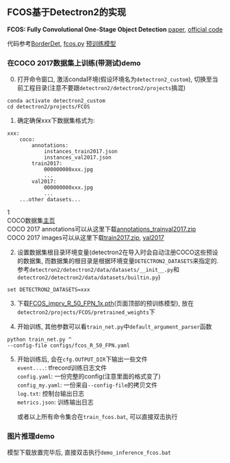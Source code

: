 ## FCOS基于Detectron2的实现

**FCOS: Fully Convolutional One-Stage Object Detection** [paper](https://arxiv.org/abs/1904.01355), [official code](https://github.com/tianzhi0549/FCOS)  

代码参考[BorderDet](https://github.com/Megvii-BaseDetection/BorderDet/tree/master/playground/detection/coco/fcos/fcos.res50.fpn.coco.800size.1x),
[fcos.py](https://github.com/Megvii-BaseDetection/BorderDet/blob/master/cvpods/modeling/meta_arch/fcos.py)
[预训练模型](https://drive.google.com/file/d/1hcDobxvqolMwqj20BEAPikSMcz4NYZRx/view)


### 在COCO 2017数据集上训练(带测试)demo

0. 打开命令窗口, 激活conda环境(假设环境名为`detectron2_custom`), 切换至当前工程目录(注意不要跟`detectron2/detectron2/projects`搞混)
```
conda activate detectron2_custom
cd detectron2/projects/FCOS
```


1. 确定确保xxx下数据集格式为:
```
xxx:
    coco:
        annotations:
            instances_train2017.json
            instances_val2017.json
        train2017:
            000000000xxx.jpg
            ...
        val2017:
            000000000xxx.jpg
            ...
    ...other datasets...
```
  
1  
   COCO数据集[主页](https://cocodataset.org/#download)  
   COCO 2017 annotations可以从这里下载[annotations_trainval2017.zip](http://images.cocodataset.org/annotations/annotations_trainval2017.zip)  
   COCO 2017 images可以从这里下载[train2017.zip](http://images.cocodataset.org/zips/train2017.zip), [val2017](http://images.cocodataset.org/zips/val2017.zip)  


2. 设置数据集根目录环境变量(detectron2在导入时会自动注册COCO这些预设的数据集, 而数据集的根目录是根据环境变量`DETECTRON2_DATASETS`来指定的. 参考`detectron2/detectron2/data/datasets/__init__.py`和`detectron2/detectron2/data/datasets/builtin.py`)
```
set DETECTRON2_DATASETS=xxx
```


3. 下载[FCOS_imprv_R_50_FPN_1x.pth](https://drive.google.com/file/d/1hcDobxvqolMwqj20BEAPikSMcz4NYZRx/view)(页面顶部的预训练模型), 放在`detectron2/projects/FCOS/pretrained_weights`下


4. 开始训练, 其他参数可以看`train_net.py`中`default_argument_parser`函数
```
python train_net.py ^
--config-file configs/fcos_R_50_FPN.yaml
```


5. 开始训练后, 会在`cfg.OUTPUT_DIR`下输出一些文件  
`event....`: tfrecord训练日志文件  
`config.yaml`: 一份完整的config(注意里面的格式变了)  
`config_my.yaml`: 一份来自`--config-file`的拷贝文件  
`log.txt`: 控制台输出日志  
`metrics.json`: 训练输出日志
  
   或者以上所有命令集合在`train_fcos.bat`, 可以直接双击执行

### 图片推理demo

模型下载放置完毕后, 直接双击执行`demo_inference_fcos.bat`

